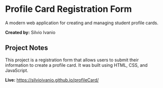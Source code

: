 # Profile Card Registration Form

A modern web application for creating and managing student profile cards.

**Created by:** Silvio Ivanio

## Project Notes

This project is a registration form that allows users to submit their information to create a profile card. It was built using HTML, CSS, and JavaScript.

**Live:** https://silvioivanio.github.io/profileCard/

